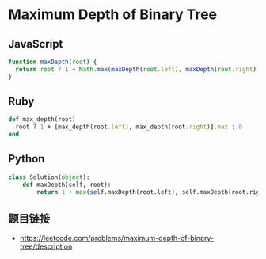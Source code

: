 # Maximum Depth of Binary Tree

## JavaScript
```javascript
function maxDepth(root) {
  return root ? 1 + Math.max(maxDepth(root.left), maxDepth(root.right)) : 0
}
```
## Ruby
```ruby
def max_depth(root)
  root ? 1 + [max_depth(root.left), max_depth(root.right)].max : 0
end
```

## Python
```python
class Solution(object):
    def maxDepth(self, root):
        return 1 + max(self.maxDepth(root.left), self.maxDepth(root.right)) if root else 0
```

## 题目链接
* https://leetcode.com/problems/maximum-depth-of-binary-tree/description
